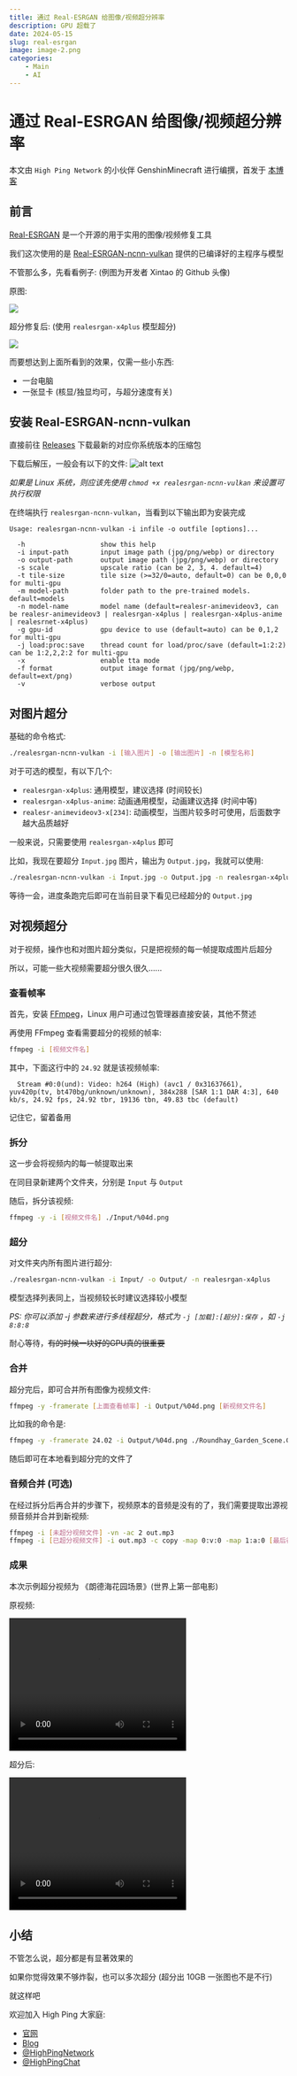 ```yaml
---
title: 通过 Real-ESRGAN 给图像/视频超分辨率
description: GPU 超载了
date: 2024-05-15
slug: real-esrgan
image: image-2.png
categories:
    - Main
    - AI
---
```


# 通过 Real-ESRGAN 给图像/视频超分辨率

本文由 `High Ping Network` 的小伙伴 GenshinMinecraft 进行编撰，首发于 [本博客](https://blog.highp.ing)

## 前言

[Real-ESRGAN](https://github.com/xinntao/Real-ESRGAN/) 是一个开源的用于实用的图像/视频修复工具

我们这次使用的是 [Real-ESRGAN-ncnn-vulkan](https://github.com/xinntao/Real-ESRGAN-ncnn-vulkan) 提供的已编译好的主程序与模型

不管那么多，先看看例子: (例图为开发者 Xintao 的 Github 头像)

原图: 

![](images.jpeg)

超分修复后: (使用 `realesrgan-x4plus` 模型超分)

![](images2.jpeg)

而要想达到上面所看到的效果，仅需一些小东西: 

- 一台电脑
- 一张显卡 (核显/独显均可，与超分速度有关)

## 安装 Real-ESRGAN-ncnn-vulkan

直接前往 [Releases](https://github.com/xinntao/Real-ESRGAN-ncnn-vulkan/releases) 下载最新的对应你系统版本的压缩包

下载后解压，一般会有以下的文件:
![alt text](image-1.png)

*如果是 Linux 系统，则应该先使用 `chmod +x realesrgan-ncnn-vulkan` 来设置可执行权限*

在终端执行 `realesrgan-ncnn-vulkan`，当看到以下输出即为安装完成

```
Usage: realesrgan-ncnn-vulkan -i infile -o outfile [options]...

  -h                   show this help
  -i input-path        input image path (jpg/png/webp) or directory
  -o output-path       output image path (jpg/png/webp) or directory
  -s scale             upscale ratio (can be 2, 3, 4. default=4)
  -t tile-size         tile size (>=32/0=auto, default=0) can be 0,0,0 for multi-gpu
  -m model-path        folder path to the pre-trained models. default=models
  -n model-name        model name (default=realesr-animevideov3, can be realesr-animevideov3 | realesrgan-x4plus | realesrgan-x4plus-anime | realesrnet-x4plus)
  -g gpu-id            gpu device to use (default=auto) can be 0,1,2 for multi-gpu
  -j load:proc:save    thread count for load/proc/save (default=1:2:2) can be 1:2,2,2:2 for multi-gpu
  -x                   enable tta mode
  -f format            output image format (jpg/png/webp, default=ext/png)
  -v                   verbose output
```

## 对图片超分

基础的命令格式:
```bash
./realesrgan-ncnn-vulkan -i [输入图片] -o [输出图片] -n [模型名称]
```

对于可选的模型，有以下几个:

- `realesrgan-x4plus`: 通用模型，建议选择 (时间较长)
- `realesrgan-x4plus-anime`: 动画通用模型，动画建议选择 (时间中等)
- `realesr-animevideov3-x[234]`: 动画模型，当图片较多时可使用，后面数字越大品质越好

一般来说，只需要使用 `realesrgan-x4plus` 即可

比如，我现在要超分 `Input.jpg` 图片，输出为 `Output.jpg`，我就可以使用:

```bash
./realesrgan-ncnn-vulkan -i Input.jpg -o Output.jpg -n realesrgan-x4plus
``` 

等待一会，进度条跑完后即可在当前目录下看见已经超分的 `Output.jpg`

## 对视频超分

对于视频，操作也和对图片超分类似，只是把视频的每一帧提取成图片后超分

所以，可能一些大视频需要超分很久很久......

### 查看帧率

首先，安装 [FFmpeg](https://ffmpeg.org/)，Linux 用户可通过包管理器直接安装，其他不赘述

再使用 FFmpeg 查看需要超分的视频的帧率:

```bash
ffmpeg -i [视频文件名]
```

其中，下面这行中的 `24.92` 就是该视频帧率:
```
  Stream #0:0(und): Video: h264 (High) (avc1 / 0x31637661), yuv420p(tv, bt470bg/unknown/unknown), 384x288 [SAR 1:1 DAR 4:3], 640 kb/s, 24.92 fps, 24.92 tbr, 19136 tbn, 49.83 tbc (default)
```

记住它，留着备用

### 拆分

这一步会将视频内的每一帧提取出来

在同目录新建两个文件夹，分别是 `Input` 与 `Output`

随后，拆分该视频: 
```bash
ffmpeg -y -i [视频文件名] ./Input/%04d.png
```

### 超分

对文件夹内所有图片进行超分:
```bash
./realesrgan-ncnn-vulkan -i Input/ -o Output/ -n realesrgan-x4plus
```

模型选择列表同上，当视频较长时建议选择较小模型

*PS: 你可以添加 -j 参数来进行多线程超分，格式为 `-j [加载]:[超分]:保存` ，如 `-j 8:8:8`*

耐心等待，~~有的时候一块好的GPU真的很重要~~

### 合并

超分完后，即可合并所有图像为视频文件:
```bash
ffmpeg -y -framerate [上面查看帧率] -i Output/%04d.png [新视频文件名]
```

比如我的命令是:
```bash
ffmpeg -y -framerate 24.02 -i Output/%04d.png ./Roundhay_Garden_Scene.GAN.mp4
```

随后即可在本地看到超分完的文件了

### 音频合并 (可选)

在经过拆分后再合并的步骤下，视频原本的音频是没有的了，我们需要提取出源视频音频并合并到新视频:
```bash
ffmpeg -i [未超分视频文件] -vn -ac 2 out.mp3
ffmpeg -i [已超分视频文件] -i out.mp3 -c copy -map 0:v:0 -map 1:a:0 [最后视频文件]
```

### 成果

本次示例超分视频为 《朗德海花园场景》(世界上第一部电影)

原视频:

<video width="320" height="240" controls>
  <source src="Roundhay_Garden_Scene.ogv.360p.mp4" type="video/mp4">
</video>

超分后:

<video width="320" height="240" controls>
  <source src="Roundhay_Garden_Scene.GAN.mp4" type="video/mp4">
</video>

## 小结

不管怎么说，超分都是有显著效果的

如果你觉得效果不够炸裂，也可以多次超分 (超分出 10GB 一张图也不是不行)

就这样吧

欢迎加入 High Ping 大家庭:
- [官网](https://highp.ing)
- [Blog](https://blog.highp.ing)
- [@HighPingNetwork](https://t.me/HighPingNetwork)
- [@HighPingChat](https://t.me/highpingchat)